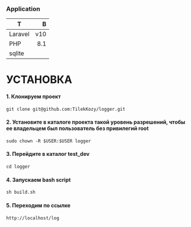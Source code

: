 ### Application

| Т       |   В |
|---------|----:|
| Laravel | v10 |
| PHP     | 8.1 |
| sqlite |     |

# УСТАНОВКА

#### 1. Клонируем проект

```code
git clone git@github.com:TilekKozy/logger.git
```

#### 2. Установите в каталоге проекта такой уровень разрешений, чтобы ее владельцем был пользователь без привилегий root

```code
sudo chown -R $USER:$USER logger
```

#### 3. Перейдите в каталог test_dev

```code
cd logger
```

#### 4. Запускаем bash script

```code
sh build.sh
```

#### 5. Переходим по ссылке

```code
http://localhost/log
```
